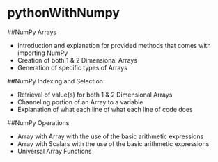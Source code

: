 # pythonWithNumpy
##NumPy Arrays
- Introduction and explanation for provided methods that comes with importing NumPy
- Creation of both 1 & 2 Dimensional Arrays
- Generation of specific types of Arrays

##NumPy Indexing and Selection
- Retrieval of value(s) for both 1 & 2 Dimensional Arrays
- Channeling portion of an Array to a variable
- Explanation of what each line of what each line of code does

##NumPy Operations
- Array with Array with the use of the basic arithmetic expressions
- Array with Scalars with the use of the basic arithmetic expressions
- Universal Array Functions